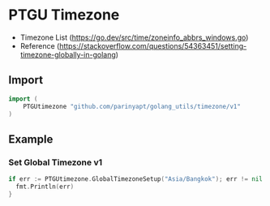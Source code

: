# PTGU Timezone
- Timezone List (https://go.dev/src/time/zoneinfo_abbrs_windows.go)
- Reference (https://stackoverflow.com/questions/54363451/setting-timezone-globally-in-golang)

## Import
```go
import (
	PTGUtimezone "github.com/parinyapt/golang_utils/timezone/v1"
)
```

## Example
### Set Global Timezone v1
```go
if err := PTGUtimezone.GlobalTimezoneSetup("Asia/Bangkok"); err != nil {
  fmt.Println(err)
}
```
